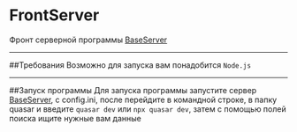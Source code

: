 # FrontServer
Фронт серверной программы [BaseServer](https://github.com/FoXeR928/BaseServer)
___________________________________________________________________________________________________________________________________________________________________________________
##Требования
Возможно для запуска вам понадобится ```Node.js```
___________________________________________________________________________________________________________________________________________________________________________________
##Запуск программы
Для запуска программы запустите сервер [BaseServer](https://github.com/FoXeR928/BaseServer), c config.ini, после перейдите в командной строке, в папку quasar и введите ```quasar dev``` или ```npx quasar dev```, затем с помощью полей поиска ищите нужные вам данные
